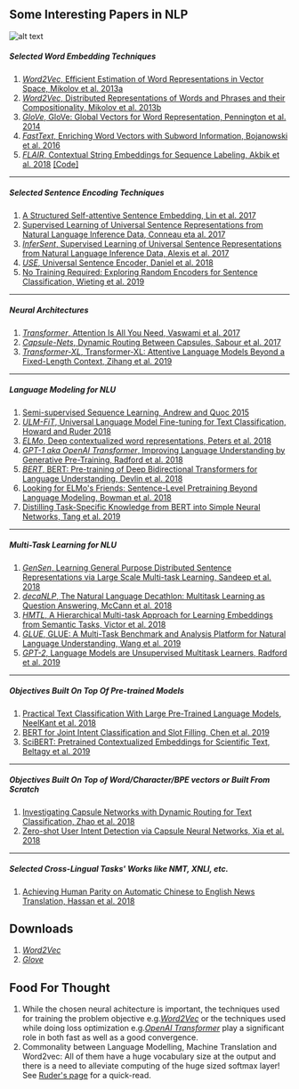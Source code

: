 ## Some Interesting Papers in NLP

![alt text][how_i_met_your_paper]

##### Selected Word Embedding Techniques
1. [*Word2Vec*, Efficient Estimation of Word Representations in Vector Space, Mikolov et al. 2013a][Mikolov et al. 2013a]
1. [*Word2Vec*, Distributed Representations of Words and Phrases and their Compositionality, Mikolov et al. 2013b][Mikolov et al. 2013b]
1. [*GloVe*, GloVe: Global Vectors for Word Representation, Pennington et al. 2014][Pennington et al. 2014]
1. [*FastText*, Enriching Word Vectors with Subword Information, Bojanowski et al. 2016][Bojanowski et al. 2016]
1. [*FLAIR*, Contextual String Embeddings for Sequence Labeling, Akbik et al. 2018][Akbik et al. 2018] [[Code]](https://github.com/zalandoresearch/flair)
---
##### Selected Sentence Encoding Techniques
1. [A Structured Self-attentive Sentence Embedding, Lin et al. 2017][Lin et al. 2017]
1. [Supervised Learning of Universal Sentence Representations from Natural Language Inference Data, Conneau eta al. 2017][Conneau eta al. 2017]
1. [*InferSent*, Supervised Learning of Universal Sentence Representations from Natural Language Inference Data, Alexis et al. 2017][Alexis et al. 2017]
1. [*USE*, Universal Sentence Encoder, Daniel et al. 2018][Daniel et al. 2018]
1. [No Training Required: Exploring Random Encoders for Sentence Classification, Wieting et al. 2019][Wieting et al. 2019]
---
##### Neural Architectures
1. [*Transformer*, Attention Is All You Need, Vaswami et al. 2017][Vaswami et al. 2017]
1. [*Capsule-Nets*, Dynamic Routing Between Capsules, Sabour et al. 2017][Sabour et al. 2017]
1. [*Transformer-XL*, Transformer-XL: Attentive Language Models Beyond a Fixed-Length Context, Zihang et al. 2019][Zihang et al. 2019]
---
##### Language Modeling for NLU
1. [Semi-supervised Sequence Learning, Andrew and Quoc 2015][Andrew and Quoc 2015]
1. [*ULM-FiT*, Universal Language Model Fine-tuning for Text Classification, Howard and Ruder 2018][Howard and Ruder 2018]
1. [*ELMo*, Deep contextualized word representations, Peters et al. 2018][Peters et al. 2018] 
1. [*GPT-1 aka OpenAI Transformer*, Improving Language Understanding by Generative Pre-Training, Radford et al. 2018][Radford et al. 2018]
1. [*BERT*, BERT: Pre-training of Deep Bidirectional Transformers for Language Understanding, Devlin et al. 2018][Devlin et al. 2018]
1. [Looking for ELMo's Friends: Sentence-Level Pretraining Beyond Language Modeling, Bowman et al. 2018][Bowman et al. 2018]
1. [Distilling Task-Specific Knowledge from BERT into Simple Neural Networks, Tang et al. 2019][Tang et al. 2019]
---
##### Multi-Task Learning for NLU
1. [*GenSen*, Learning General Purpose Distributed Sentence Representations via Large Scale Multi-task Learning, Sandeep et al. 2018][Sandeep et al. 2018]
1. [*decaNLP*, The Natural Language Decathlon: Multitask Learning as Question Answering, McCann et al. 2018][McCann et al. 2018]
1. [*HMTL*, A Hierarchical Multi-task Approach for Learning Embeddings from Semantic Tasks, Victor et al. 2018][Victor et al. 2018]
1. [*GLUE*, GLUE: A Multi-Task Benchmark and Analysis Platform for Natural Language Understanding, Wang et al. 2019][Wang et al. 2019]
1. [*GPT-2*, Language Models are Unsupervised Multitask Learners, Radford et al. 2019][Radford et al. 2019]
---
##### Objectives Built On Top Of Pre-trained Models
1. [Practical Text Classification With Large Pre-Trained Language Models, NeelKant et al. 2018][NeelKant et al. 2018]
1. [BERT for Joint Intent Classification and Slot Filling, Chen et al. 2019][Chen et al. 2019]
1. [SciBERT: Pretrained Contextualized Embeddings for Scientific Text, Beltagy et al. 2019][Beltagy et al. 2019]
---
##### Objectives Built On Top of Word/Character/BPE vectors or Built From Scratch
1. [Investigating Capsule Networks with Dynamic Routing for Text Classification, Zhao et al. 2018][Zhao et al. 2018]
1. [Zero-shot User Intent Detection via Capsule Neural Networks, Xia et al. 2018][Xia et al. 2018]
---
##### Selected Cross-Lingual Tasks' Works like NMT, XNLI, etc.
1. [Achieving Human Parity on Automatic Chinese to English News Translation, Hassan et al. 2018][Hassan et al. 2018]

## Downloads
1. [*Word2Vec*](https://github.com/mmihaltz/word2vec-GoogleNews-vectors/)
1. [*Glove*](https://nlp.stanford.edu/projects/glove/)

## Food For Thought
1. While the chosen neural achitecture is important, the techniques used for training the problem objective e.g.[*Word2Vec*][Mikolov et al. 2013b] or the techniques used while doing loss optimization e.g.[*OpenAI Transformer*][Radford et al. 2018] play a significant role in both fast as well as a good convergence.
1. Commonality between Language Modelling, Machine Translation and Word2vec: All of them have a huge vocabulary size at the output and there is a need to alleviate computing of the huge sized softmax layer! See [Ruder's page](http://ruder.io/word-embeddings-softmax/index.html) for a quick-read.

[Mikolov et al. 2013a]: https://arxiv.org/abs/1301.3781
[Mikolov et al. 2013b]: https://arxiv.org/abs/1310.4546
[Pennington et al. 2014]: https://www.aclweb.org/anthology/D14-1162
[Bojanowski et al. 2016]: https://arxiv.org/abs/1607.04606
[Peters et al. 2018]: https://arxiv.org/abs/1802.05365
[Akbik et al. 2018]: http://alanakbik.github.io/papers/coling2018.pdf
[Lin et al. 2017]: https://arxiv.org/abs/1703.03130
[Vaswami et al. 2017]: https://arxiv.org/pdf/1706.03762.pdf
[Radford et al. 2018]: https://s3-us-west-2.amazonaws.com/openai-assets/research-covers/language-unsupervised/language_understanding_paper.pdf
[Howard and Ruder 2018]: https://arxiv.org/abs/1801.06146
[Devlin et al. 2018]:https://arxiv.org/abs/1810.04805
[Radford et al. 2019]: https://d4mucfpksywv.cloudfront.net/better-language-models/language_models_are_unsupervised_multitask_learners.pdf
[Sabour et al. 2017]: https://arxiv.org/abs/1710.09829
[Xia et al. 2018]: https://arxiv.org/abs/1809.00385
[Daniel et al. 2018]: https://arxiv.org/pdf/1803.11175.pdf
[Alexis et al. 2017]: https://arxiv.org/abs/1705.02364
[Sandeep et al. 2018]: https://arxiv.org/abs/1804.00079
[McCann et al. 2018]: https://arxiv.org/abs/1806.08730
[Zihang et al. 2019]: https://arxiv.org/abs/1901.02860v2
[Victor et al. 2018]: https://arxiv.org/abs/1811.06031
[Andrew and Quoc 2015]: https://arxiv.org/abs/1511.01432
[Chen et al. 2019]: https://arxiv.org/abs/1902.10909
[Zhao et al. 2018]: https://arxiv.org/abs/1804.00538
[Conneau eta al. 2017]: https://arxiv.org/abs/1705.02364
[Wieting et al. 2019]: https://arxiv.org/abs/1901.10444
[Beltagy et al. 2019]: https://arxiv.org/abs/1903.10676
[NeelKant et al. 2018]: https://arxiv.org/abs/1812.01207
[Wang et al. 2019]: https://arxiv.org/abs/1804.07461
[Hassan et al. 2018]: https://arxiv.org/abs/1803.05567
[Bowman et al. 2018]: https://arxiv.org/abs/1812.10860
[Tang et al. 2019]: https://arxiv.org/abs/1903.12136

[how_i_met_your_paper]: https://github.com/murali1996/nlp/blob/master/images/how_i_met_your_paper.png "Connections"
